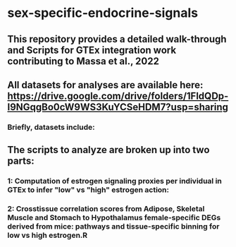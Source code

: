 # sex-specific-endocrine-signals
## This repository provides a detailed walk-through and Scripts for GTEx integration work contributing to Massa et al., 2022
## All datasets for analyses are available here: https://drive.google.com/drive/folders/1FldQDp-I9NGqgBo0cW9WS3KuYCSeHDM7?usp=sharing
### Briefly, datasets include:


## The scripts to analyze are broken up into two parts:
### 1: Computation of estrogen signaling proxies per individual in GTEx to infer "low" vs "high" estrogen action: 
### 2: Crosstissue correlation scores from Adipose, Skeletal Muscle and Stomach to Hypothalamus female-specific DEGs derived from mice: pathways and tissue-specific binning for low vs high estrogen.R
